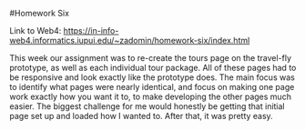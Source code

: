 #Homework Six

Link to Web4: https://in-info-web4.informatics.iupui.edu/~zadomin/homework-six/index.html

This week our assignment was to re-create the tours page on the travel-fly prototype, as well as each individual tour package. All of these pages had to be responsive and look exactly like the prototype does. The main focus was to identify what pages were nearly identical, and focus on making one page work exactly how you want it to, to make developing the other pages much easier. The biggest challenge for me would honestly be getting that initial page set up and loaded how I wanted to. After that, it was pretty easy.
